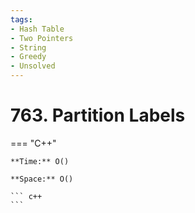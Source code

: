 ```yaml
---
tags:
- Hash Table
- Two Pointers
- String
- Greedy
- Unsolved
---
```



# 763. Partition Labels

=== "C++"

    **Time:** O()

    **Space:** O()

    ``` c++
    ```